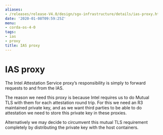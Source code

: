 ```yaml
---
aliases:
- /releases/release-V4.0/design/sgx-infrastructure/details/ias-proxy.html
date: '2020-01-08T09:59:25Z'
menu:
- corda-os-4-0
tags:
- ias
- proxy
title: IAS proxy
---
```



# IAS proxy

The Intel Attestation Service proxy’s responsibility is simply to forward requests to and from the IAS.

The reason we need this proxy is because Intel requires us to do Mutual TLS with them for each attestation round trip.
            For this we need an R3 maintained private key, and as we want third parties to be able to do attestation we need to
            store this private key in these proxies.

Alternatively we may decide to circumvent this mutual TLS requirement completely by distributing the private key with
            the host containers.


